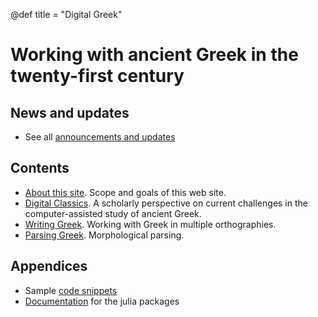 
@def title = "Digital Greek"

# Working with ancient Greek in the twenty-first century


## News and updates

- See all [announcements and updates](/news/)

## Contents

- [About this site](/about/). Scope and goals of this web site.
- [Digital Classics](/guide/overview/).  A scholarly perspective on current challenges in the computer-assisted study of ancient Greek.
- [Writing Greek](/guide/orthographies/). Working with Greek in multiple orthographies.
- [Parsing Greek](/guide/morphologies/). Morphological parsing.


## Appendices

- Sample [code snippets](/code/quickexx/)
- [Documentation](/code/juliadocs/) for the julia packages